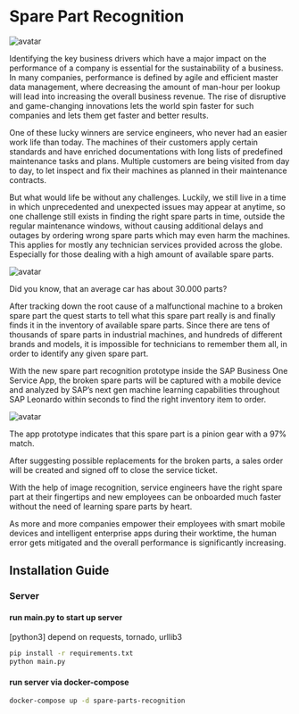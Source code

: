 # Spare Part Recognition

![avatar](https://jam4.sapjam.com/profile/vQ2WGFrz1l1cmyPIZX6G8c/documents/exUx6J98mB0A3RqbVkE0W1/thumbnail?max_x=1200&max_y=1200)

Identifying the key business drivers which have a major impact on the performance of a company is essential for the sustainability of a business. In many companies, performance is defined by agile and efficient master data management, where decreasing the amount of man-hour per lookup will lead into increasing the overall business revenue. The rise of disruptive and game-changing innovations lets the world spin faster for such companies and lets them get faster and better results.

One of these lucky winners are service engineers, who never had an easier work life than today. The machines of their customers apply certain standards and have enriched documentations with long lists of predefined maintenance tasks and plans. Multiple customers are being visited from day to day, to let inspect and fix their machines as planned in their maintenance contracts.

But what would life be without any challenges. Luckily, we still live in a time in which unprecedented and unexpected issues may appear at anytime, so one challenge still exists in finding the right spare parts in time, outside the regular maintenance windows, without causing additional delays and outages by ordering wrong spare parts which may even harm the machines. This applies for mostly any technician services provided across the globe. Especially for those dealing with a high amount of available spare parts.

![avatar](https://jam4.sapjam.com/profile/6DWIDrLEPbPP75kn8Y3ezL/documents/kR5iWagKZlC5FE1gMPQR8X/thumbnail?max_x=1200&max_y=1200)

Did you know, that an average car has about 30.000 parts? 

After tracking down the root cause of a malfunctional machine to a broken spare part the quest starts to tell what this spare part really is and finally finds it in the inventory of available spare parts. Since there are tens of thousands of spare parts in industrial machines, and hundreds of different brands and models, it is impossible for technicians to remember them all, in order to identify any given spare part. 

With the new spare part recognition prototype inside the SAP Business One Service App, the broken spare parts will be captured with a mobile device and analyzed by SAP’s next gen machine learning capabilities throughout SAP Leonardo within seconds to find the right inventory item to order.

![avatar](https://jam4.sapjam.com/profile/6DWIDrLEPbPP75kn8Y3ezL/documents/eK7TpC2RuWuBdfBAI4Hlm1/thumbnail?max_x=1200&max_y=1200)

The app prototype indicates that this spare part is a pinion gear with a 97% match. 

After suggesting possible replacements for the broken parts, a sales order will be created and signed off to close the service ticket.

With the help of image recognition, service engineers have the right spare part at their fingertips and new employees can be onboarded much faster without the need of learning spare parts by heart. 

As more and more companies empower their employees with smart mobile devices and intelligent enterprise apps during their worktime, the human error gets mitigated and the overall performance is significantly increasing.

## Installation Guide

### Server

#### run main.py to start up server

[python3]
depend on requests, tornado, urllib3

``` bash
pip install -r requirements.txt
python main.py
```

#### run server via docker-compose

``` bash
docker-compose up -d spare-parts-recognition
```